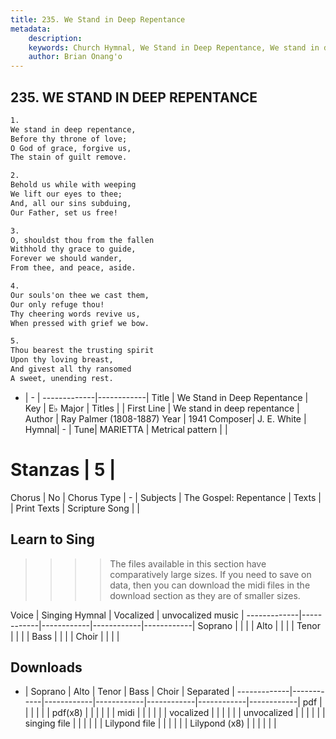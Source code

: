 ```yaml
---
title: 235. We Stand in Deep Repentance
metadata:
    description: 
    keywords: Church Hymnal, We Stand in Deep Repentance, We stand in deep repentance, 
    author: Brian Onang'o
---
```



## 235. WE STAND IN DEEP REPENTANCE

```txt
1.
We stand in deep repentance, 
Before thy throne of love; 
O God of grace, forgive us, 
The stain of guilt remove. 

2.
Behold us while with weeping 
We lift our eyes to thee; 
And, all our sins subduing, 
Our Father, set us free! 

3.
O, shouldst thou from the fallen 
Withhold thy grace to guide, 
Forever we should wander, 
From thee, and peace, aside. 

4.
Our souls'on thee we cast them, 
Our only refuge thou! 
Thy cheering words revive us, 
When pressed with grief we bow. 

5.
Thou bearest the trusting spirit 
Upon thy loving breast, 
And givest all thy ransomed 
A sweet, unending rest.

```

- |   -  |
-------------|------------|
Title | We Stand in Deep Repentance |
Key | E♭ Major |
Titles |  |
First Line | We stand in deep repentance |
Author | Ray Palmer (1808-1887)
Year | 1941
Composer| J. E. White |
Hymnal|  - |
Tune| MARIETTA  |
Metrical pattern | |
# Stanzas | 5 |
Chorus | No |
Chorus Type | - |
Subjects | The Gospel: Repentance |
Texts |  |
Print Texts | 
Scripture Song |  |
  
## Learn to Sing

>>>> The files available in this section have comparatively large sizes. If you need to save on data, then you can download the midi files in the download section as they are of smaller sizes.

Voice |  Singing Hymnal | Vocalized | unvocalized music |
-------------|------------|------------|------------|------------|
Soprano | | | |
Alto | | | |
Tenor | | | |
Bass | | | |
Choir | | | |

## Downloads

- |  Soprano | Alto | Tenor | Bass | Choir | Separated |
-------------|------------|------------|------------|------------|------------|------------|
pdf | | | | | |
pdf(x8) | | | | | |
midi | | | | | |
vocalized | | | | | |
unvocalized | | | | | |
singing file | | | | | |
Lilypond file | | | | | |
Lilypond (x8) | | | | | |
  